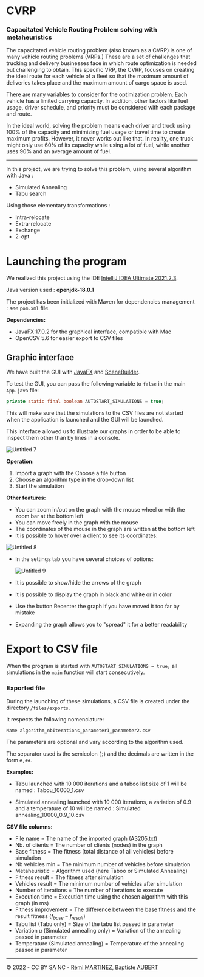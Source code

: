 # CVRP
### Capacitated Vehicle Routing Problem solving with metaheuristics

The capacitated vehicle routing problem (also known as a CVRP) is one of many vehicle routing problems (VRPs.) These are a set of challenges that trucking and delivery businesses face in which route optimization is needed but challenging to obtain. This specific VRP, the CVRP, focuses on creating the ideal route for each vehicle of a fleet so that the maximum amount of deliveries takes place and the maximum amount of cargo space is used.

There are many variables to consider for the optimization problem. Each vehicle has a limited carrying capacity. In addition, other factors like fuel usage, driver schedule, and priority must be considered with each package and route.

In the ideal world, solving the problem means each driver and truck using 100% of the capacity and minimizing fuel usage or travel time to create maximum profits. However, it never works out like that. In reality, one truck might only use 60% of its capacity while using a lot of fuel, while another uses 90% and an average amount of fuel.

---

In this project, we are trying to solve this problem, using several algorithm with Java :
* Simulated Annealing
* Tabu search

Using those elementary transformations :
* Intra-relocate
* Extra-relocate
* Exchange
* 2-opt


# Launching the program

We realized this project using the IDE [IntelliJ IDEA Ultimate 2021.2.3](https://www.jetbrains.com/fr-fr/idea/download/#section=windows).

Java version used : **openjdk-18.0.1**

The project has been initialized with Maven for dependencies management : see `pom.xml` file.

**Dependencies:**

- JavaFX 17.0.2 for the graphical interface, compatible with Mac
- OpenCSV 5.6 for easier export to CSV files


## Graphic interface

We have built the GUI with [JavaFX](https://openjfx.io/) and [SceneBuilder](https://gluonhq.com/products/scene-builder/).

To test the GUI, you can pass the following variable to `false` in the main `App.java` file:

```java
private static final boolean AUTOSTART_SIMULATIONS = true;
```

This will make sure that the simulations to the CSV files are not started when the application is launched and the GUI will be launched.

This interface allowed us to illustrate our graphs in order to be able to inspect them other than by lines in a console.

![Untitled 7](https://user-images.githubusercontent.com/64494563/173204384-84f85a26-644c-4d6f-a5ec-993772998e4b.png)


**Operation:**

1. Import a graph with the Choose a file button
2. Choose an algorithm type in the drop-down list
3. Start the simulation

**Other features:**

- You can zoom in/out on the graph with the mouse wheel or with the zoom bar at the bottom left
- You can move freely in the graph with the mouse
- The coordinates of the mouse in the graph are written at the bottom left
- It is possible to hover over a client to see its coordinates:
    
![Untitled 8](https://user-images.githubusercontent.com/64494563/173204387-330e071f-4bf9-4e76-bb64-9a6fe5236d2d.png)

- In the settings tab you have several choices of options:
    
    ![Untitled 9](https://user-images.githubusercontent.com/64494563/173204392-2e96b988-97b0-4139-8b72-ff3852fc5d06.png)
    

- It is possible to show/hide the arrows of the graph
- It is possible to display the graph in black and white or in color
- Use the button Recenter the graph if you have moved it too far by mistake
- Expanding the graph allows you to "spread" it for a better readability

# Export to CSV file

When the program is started with `AUTOSTART_SIMULATIONS = true;` all simulations in the `main` function will start consecutively.

### Exported file

During the launching of these simulations, a CSV file is created under the directory `/files/exports`.

It respects the following nomenclature:

`Name algorithm_nbIterations_parameter1_parameter2.csv`

The parameters are optional and vary according to the algorithm used.

The separator used is the semicolon (`;`) and the decimals are written in the form `#,##`.

**Examples:**

- Tabu launched with 10 000 iterations and a taboo list size of 1 will be named :
Tabou_10000_1.csv

- Simulated annealing launched with 10 000 iterations, a variation of 0.9 and a temperature of 10 will be named :
Simulated annealing_10000_0.9_10.csv

**CSV file columns:**

- File name = The name of the imported graph (A3205.txt)
- Nb. of clients = The number of clients (nodes) in the graph
- Base fitness = The fitness (total distance of all vehicles) before simulation
- Nb vehicles min = The minimum number of vehicles before simulation
- Metaheuristic = Algorithm used (here Taboo or Simulated Annealing)
- Fitness result = The fitness after simulation
- Vehicles result = The minimum number of vehicles after simulation
- Number of iterations = The number of iterations to execute
- Execution time = Execution time using the chosen algorithm with this graph (in ms)
- Fitness improvement = The difference between the base fitness and the result fitness ($f_{base}-f_{result})$
- Tabu list (Tabu only) = Size of the tabu list passed in parameter
- Variation $\mu$ (Simulated annealing only) = Variation of the annealing passed in parameter
- Temperature (Simulated annealing) = Temperature of the annealing passed in parameter

---

© 2022 - CC BY SA NC - [Rémi MARTINEZ](https://github.com/remi-martinez/),  [Baptiste AUBERT](https://github.com/bapttiste73/)


